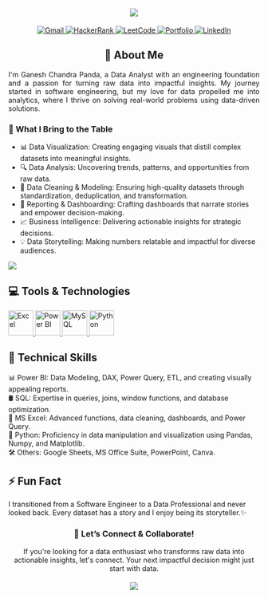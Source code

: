 
  <!-- Profile Header with Typing Animation --> 
  <h1 align="center"> 
    <!-- Typing Animation for Profile Greeting --> 
    <img src="https://readme-typing-svg.herokuapp.com/?font=Righteous&size=30&width=600&height=60&duration=5000&lines=Hi+👋🏽;+I'm+Ganesh+Chandra+Panda;Welcome+to+My+GitHub!+✨"> </h1> 
    <!-- Social Media Buttons --> 
    <p align="center"> 
      <a href="#"> <img src="https://img.shields.io/badge/Gmail-D14836?style=for-the-badge&logo=gmail&logoColor=white" alt="Gmail"> </a>
      <a href="#"> <img src="https://img.shields.io/badge/HackerRank-00883A?style=for-the-badge&logo=HackerRank&logoColor=white" alt="HackerRank"> </a> 
      <a href="#"> <img src="https://img.shields.io/badge/LeetCode-FFA116?style=for-the-badge&logo=LeetCode&logoColor=black" alt="LeetCode"> </a> 
      <a href="#"> <img src="https://img.shields.io/badge/Portfolio-255E63?style=for-the-badge&logo=About.me&logoColor=white" alt="Portfolio"> </a> 
      <a href="#"> <img src="https://img.shields.io/badge/LinkedIn-0077B5?style=for-the-badge&logo=linkedin&logoColor=white" alt="LinkedIn"> </a>   
    </p>
    
<!-- Brief Introduction Section --> 
<h2 align="center">👋 About Me</h2> <p align="justify"> I'm Ganesh Chandra Panda, a Data Analyst with an engineering foundation and a passion for turning raw data into impactful insights. My journey started in software engineering, but my love for data propelled me into analytics, where I thrive on solving real-world problems using data-driven solutions. </p> <h3>🌟 What I Bring to the Table</h3>  

- 📊 Data Visualization: Creating engaging visuals that distill complex datasets into meaningful insights.
- 🔍 Data Analysis: Uncovering trends, patterns, and opportunities from raw data. 
- 🧼 Data Cleaning & Modeling: Ensuring high-quality datasets through standardization, deduplication, and transformation. 
- 📝 Reporting & Dashboarding: Crafting dashboards that narrate stories and empower decision-making. 
- 📈 Business Intelligence: Delivering actionable insights for strategic decisions. 
- 💡 Data Storytelling: Making numbers relatable and impactful for diverse audiences.
<!-- Profile Visitors Counter --> 
<p align="left"> 
  <!-- Profile Visitors Badge --> 
  <img src="https://komarev.com/ghpvc/?username=ganesh-chandra-panda&label=Profile+Visitors&style=for-the-badge&color=02074E"> </p>
<!-- Tools and Technologies Section -->

<h2>💻 Tools & Technologies</h2> <p> <a href="#"> <img src="https://img.icons8.com/?size=100&id=117561&format=png&color=000000" alt="Excel" width="50" height="50" title="Microsoft Excel"/> </a> <a href="#"> <img src="https://img.icons8.com/?size=100&id=qYfwpsRXEcpc&format=png&color=000000" alt="Power BI" width="50" height="50" title="Power BI"/> </a> <a href="#"> <img src="https://img.icons8.com/?size=100&id=hYoELNwniGhi&format=png&color=000000" alt="MySQL" width="50" height="50" title="MySQL"/> </a> <a href="#"> <img src="https://img.icons8.com/?size=100&id=13441&format=png&color=000000" alt="Python" width="50" height="50" title="Python"/> </a> </p>

<!-- Technical Skills --> 
<h2>📍 Technical Skills</h2>  

📊 Power BI: Data Modeling, DAX, Power Query, ETL, and creating visually appealing reports.  
🛢️ SQL: Expertise in queries, joins, window functions, and database optimization.  
📑 MS Excel: Advanced functions, data cleaning, dashboards, and Power Query.  
🐍 Python: Proficiency in data manipulation and visualization using Pandas, Numpy, and Matplotlib.  
🛠️ Others: Google Sheets, MS Office Suite, PowerPoint, Canva.
<!-- Fun Section -->
<h2>⚡ Fun Fact</h2> I transitioned from a Software Engineer to a Data Professional and never looked back. Every dataset has a story and I enjoy being its storyteller.✨
<!-- Closing Section -->
<h3 align="center">🤝 Let’s Connect & Collaborate!</h3> <p align="center"> If you're looking for a data enthusiast who transforms raw data into actionable insights, let's connect. Your next impactful decision might just start with data. </p> <h5 align="center"> <img src="https://readme-typing-svg.herokuapp.com/?font=Righteous&size=25&v=true&height=60&duration=5500&lines=Thanks+For+Stopping+By!+✌🏽;+Have+a+Nice+Day!+✨;" /> </h5>
